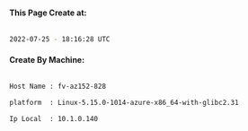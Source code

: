 
   
#### This Page Create at:

```bash

2022-07-25 - 18:16:28 UTC

```

#### Create By Machine:

```bash

Host Name : fv-az152-828

platform  : Linux-5.15.0-1014-azure-x86_64-with-glibc2.31

Ip Local  : 10.1.0.140

```

